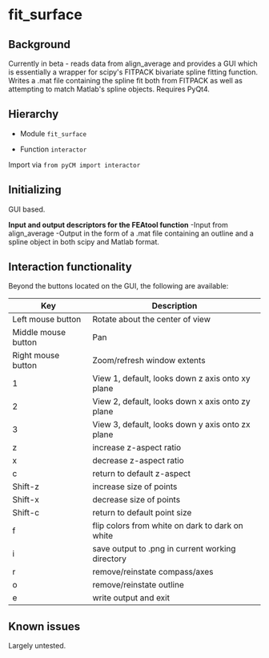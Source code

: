 # fit_surface

## Background
Currently in beta - reads data from align_average and provides a GUI which is essentially a wrapper for scipy's FITPACK bivariate spline fitting function. Writes a .mat file containing the spline fit both from FITPACK as well as attempting to match Matlab's spline objects. Requires PyQt4.


## Hierarchy

* Module `fit_surface`
 - Function `interactor`

Import via `from pyCM import interactor`

## Initializing
GUI based.

**Input and output descriptors for the FEAtool function**
-Input from align_average
-Output in the form of a .mat file containing an outline and a spline object in both scipy and Matlab format.

##  Interaction functionality
Beyond the buttons located on the GUI, the following are available:

Key | Description
---  |---
Left mouse button 	|Rotate about the center of view
Middle mouse button 	|Pan
Right mouse button 	|Zoom/refresh window extents
1 	|View 1, default, looks down z axis onto xy plane
2 	|View 2, default, looks down x axis onto zy plane
3 	|View 3, default, looks down y axis onto zx plane
z | increase z-aspect ratio
x | decrease z-aspect ratio
c | return to default z-aspect
Shift-z | increase size of points
Shift-x | decrease size of points
Shift-c | return to default point size
f | flip colors from white on dark to dark on white
i | save output to .png in current working directory
r | remove/reinstate compass/axes
o | remove/reinstate outline
e | write output and exit

## Known issues
Largely untested.